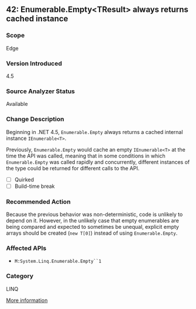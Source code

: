 ## 42: Enumerable.Empty&lt;TResult&gt; always returns cached instance

### Scope
Edge

### Version Introduced
4.5

### Source Analyzer Status
Available

### Change Description
Beginning in .NET 4.5, `Enumerable.Empty` always returns a cached internal instance `IEnumerable<T>`. 

Previously, `Enumerable.Empty` would cache an empty `IEnumerable<T>` at the time the API was called, meaning that in some conditions in which `Enumerable.Empty` was called rapidly and concurrently, different instances of the type could be returned for different calls to the API.

- [ ] Quirked
- [ ] Build-time break

### Recommended Action
Because the previous behavior was non-deterministic, code is unlikely to depend on it. However, in the unlikely case that empty enumerables are being compared and expected to sometimes be unequal, explicit empty arrays should be created (`new T[0]`) instead of using `Enumerable.Empty`.

### Affected APIs
* ```M:System.Linq.Enumerable.Empty``1```

### Category
LINQ

[More information](https://msdn.microsoft.com/en-us/library/hh367887(v=vs.110).aspx#sql)
